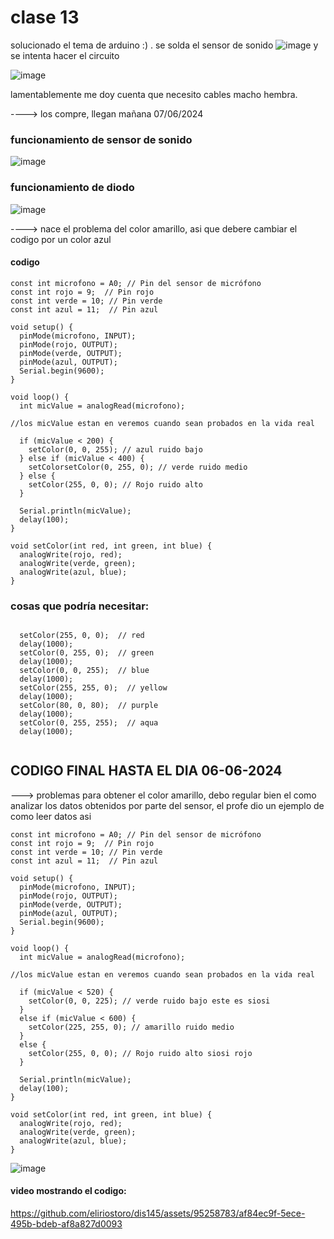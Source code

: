 # clase 13
solucionado el tema de arduino :) . se solda el sensor de sonido
![image](https://github.com/eliriostoro/dis145/assets/95258783/40c1996f-d422-4b6b-8ec4-9761a938e342)
 y se intenta hacer el circuito

 
 ![image](https://github.com/eliriostoro/dis145/assets/95258783/ecf7a9f0-3b22-4759-8bba-b66759807de3)
 
 lamentablemente me doy cuenta que necesito cables macho hembra.

 ----> los compre, llegan mañana 07/06/2024

 ### funcionamiento de sensor de sonido

 ![image](https://github.com/eliriostoro/dis145/assets/95258783/95238a3c-ed59-4e22-847b-eba5eecab580)
 
### funcionamiento de diodo
![image](https://github.com/eliriostoro/dis145/assets/95258783/43916f92-08e0-4904-87a9-5c4734ef9073)

----> nace el problema del color amarillo, asi que debere cambiar el codigo por un color azul

#### codigo

```
const int microfono = A0; // Pin del sensor de micrófono
const int rojo = 9;  // Pin rojo
const int verde = 10; // Pin verde
const int azul = 11;  // Pin azul

void setup() {
  pinMode(microfono, INPUT);
  pinMode(rojo, OUTPUT);
  pinMode(verde, OUTPUT);
  pinMode(azul, OUTPUT);
  Serial.begin(9600);
}

void loop() {
  int micValue = analogRead(microfono);

//los micValue estan en veremos cuando sean probados en la vida real

  if (micValue < 200) {
    setColor(0, 0, 255); // azul ruido bajo
  } else if (micValue < 400) {
    setColorsetColor(0, 255, 0); // verde ruido medio
  } else {
    setColor(255, 0, 0); // Rojo ruido alto
  }
  
  Serial.println(micValue);
  delay(100); 
}

void setColor(int red, int green, int blue) {
  analogWrite(rojo, red);
  analogWrite(verde, green);
  analogWrite(azul, blue);
}

```

### cosas que podría necesitar:


```

  setColor(255, 0, 0);  // red
  delay(1000);
  setColor(0, 255, 0);  // green
  delay(1000);
  setColor(0, 0, 255);  // blue
  delay(1000);
  setColor(255, 255, 0);  // yellow
  delay(1000);  
  setColor(80, 0, 80);  // purple
  delay(1000);
  setColor(0, 255, 255);  // aqua
  delay(1000);


```
## CODIGO FINAL HASTA EL DIA 06-06-2024

---> problemas para obtener el color amarillo, debo regular bien el como analizar los datos obtenidos por parte del sensor, el profe dio un ejemplo de como leer datos asi

```
const int microfono = A0; // Pin del sensor de micrófono
const int rojo = 9;  // Pin rojo
const int verde = 10; // Pin verde
const int azul = 11;  // Pin azul

void setup() {
  pinMode(microfono, INPUT);
  pinMode(rojo, OUTPUT);
  pinMode(verde, OUTPUT);
  pinMode(azul, OUTPUT);
  Serial.begin(9600);
}

void loop() {
  int micValue = analogRead(microfono);

//los micValue estan en veremos cuando sean probados en la vida real

  if (micValue < 520) {
    setColor(0, 0, 225); // verde ruido bajo este es siosi 
  } 
  else if (micValue < 600) {
    setColor(225, 255, 0); // amarillo ruido medio
  } 
  else {
    setColor(255, 0, 0); // Rojo ruido alto siosi rojo
  }
  
  Serial.println(micValue);
  delay(100); 
}

void setColor(int red, int green, int blue) {
  analogWrite(rojo, red);
  analogWrite(verde, green);
  analogWrite(azul, blue);
}

```

![image](https://github.com/eliriostoro/dis145/assets/95258783/17b75833-f44b-4f2f-ad22-99d69b365272)

#### video mostrando el codigo:

https://github.com/eliriostoro/dis145/assets/95258783/af84ec9f-5ece-495b-bdeb-af8a827d0093





